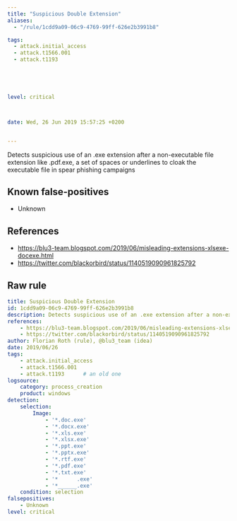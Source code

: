 ```yaml
---
title: "Suspicious Double Extension"
aliases:
  - "/rule/1cdd9a09-06c9-4769-99ff-626e2b3991b8"

tags:
  - attack.initial_access
  - attack.t1566.001
  - attack.t1193





level: critical



date: Wed, 26 Jun 2019 15:57:25 +0200


---
```


Detects suspicious use of an .exe extension after a non-executable file extension like .pdf.exe, a set of spaces or underlines to cloak the executable file in spear phishing campaigns

<!--more-->


## Known false-positives

* Unknown



## References

* https://blu3-team.blogspot.com/2019/06/misleading-extensions-xlsexe-docexe.html
* https://twitter.com/blackorbird/status/1140519090961825792


## Raw rule
```yaml
title: Suspicious Double Extension
id: 1cdd9a09-06c9-4769-99ff-626e2b3991b8
description: Detects suspicious use of an .exe extension after a non-executable file extension like .pdf.exe, a set of spaces or underlines to cloak the executable file in spear phishing campaigns
references:
    - https://blu3-team.blogspot.com/2019/06/misleading-extensions-xlsexe-docexe.html
    - https://twitter.com/blackorbird/status/1140519090961825792
author: Florian Roth (rule), @blu3_team (idea)
date: 2019/06/26
tags:
    - attack.initial_access
    - attack.t1566.001
    - attack.t1193      # an old one
logsource:
    category: process_creation
    product: windows
detection:
    selection:
        Image:
            - '*.doc.exe'
            - '*.docx.exe'
            - '*.xls.exe'
            - '*.xlsx.exe'
            - '*.ppt.exe'
            - '*.pptx.exe'
            - '*.rtf.exe'
            - '*.pdf.exe'
            - '*.txt.exe'
            - '*      .exe'
            - '*______.exe'
    condition: selection
falsepositives:
    - Unknown
level: critical

```
